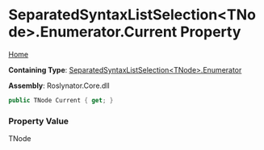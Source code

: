 # SeparatedSyntaxListSelection\<TNode>\.Enumerator\.Current Property

[Home](../../../../README.md)

**Containing Type**: [SeparatedSyntaxListSelection\<TNode>.Enumerator](../README.md)

**Assembly**: Roslynator\.Core\.dll

```csharp
public TNode Current { get; }
```

### Property Value

TNode

